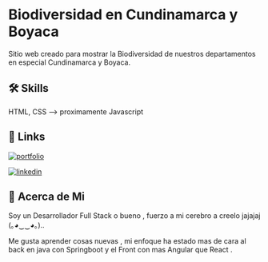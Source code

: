 
# Biodiversidad en Cundinamarca y Boyaca

Sitio web creado para mostrar la Biodiversidad de nuestros departamentos en especial Cundinamarca y Boyaca.


## 🛠 Skills
 HTML, CSS --> proximamente Javascript



## 🔗 Links
[![portfolio](https://img.shields.io/badge/my_portfolio-000?style=for-the-badge&logo=ko-fi&logoColor=white)](jctres3.com)

[![linkedin](https://img.shields.io/badge/linkedin-0A66C2?style=for-the-badge&logo=linkedin&logoColor=white)](https://www.linkedin.com/in/julio-cesar-cuevas-cardenas-29566556/)


## 🚀 Acerca de Mi
Soy un Desarrollador Full Stack o bueno , fuerzo a mi cerebro a creelo jajajaj  (｡◕‿‿◕｡)..

Me gusta aprender cosas nuevas , mi enfoque ha estado mas de cara al back en java con Springboot y el Front con mas Angular que React .
